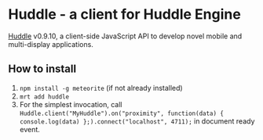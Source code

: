 # Huddle - a client for Huddle Engine

[Huddle](https://bitbucket.org/raedle/meteor-huddle) v0.9.10, a client-side JavaScript API to develop novel mobile and multi-display applications.

## How to install
1. `npm install -g meteorite` (if not already installed)
2. `mrt add huddle`
3. For the simplest invocation, call `Huddle.client("MyHuddle").on("proximity", function(data) { console.log(data) };).connect("localhost", 4711);` in document ready event.
